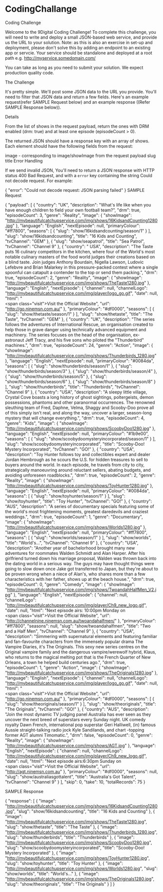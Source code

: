 # CodingChallange

Coding Challenge

Welcome to the 9Digital Coding Challenge! To complete this challenge, you will need to write and deploy a small JSON-based web service, and provide us the URL to your solution. Note: as this is also an exercise in set-up and deployment, please don't solve this by adding an endpoint to an existing app or servcie. Your service should be standalone and deployed at a root path e.g. http://myservice.somedomain.com/

You can take as long as you need to submit your solution. We expect production quality code.

The Challenge

It's pretty simple. We'll post some JSON data to the URL you provide. You'll need to filter that JSON data and return a few fields. Here's an example request(refer SAMPLE Request below) and an example response ((Refer SAMPLE Response below)).

Details

From the list of shows in the request payload, return the ones with DRM enabled (drm: true) and at least one episode (episodeCount > 0).

The returned JSON should have a response key with an array of shows. Each element should have the following fields from the request:

image - corresponding to image/showImage from the request payload
slug
title
Error Handling

If we send invalid JSON, You'll need to return a JSON response with HTTP status 400 Bad Request, and with a `error` key containing the string Could not decode request. For example:

{
    "error": "Could not decode request: JSON parsing failed"
}
SAMPLE Request

{
    "payload": [
        {
            "country": "UK",
            "description": "What's life like when you have enough children to field your own football team?",
            "drm": true,
            "episodeCount": 3,
            "genre": "Reality",
            "image": {
                "showImage": "http://mybeautifulcatchupservice.com/img/shows/16KidsandCounting1280.jpg"
            },
            "language": "English",
            "nextEpisode": null,
            "primaryColour": "#ff7800",
            "seasons": [
                {
                    "slug": "show/16kidsandcounting/season/1"
                }
            ],
            "slug": "show/16kidsandcounting",
            "title": "16 Kids and Counting",
            "tvChannel": "GEM"
        },
        {
            "slug": "show/seapatrol",
            "title": "Sea Patrol",
            "tvChannel": "Channel 9"
        },
        {
            "country": " USA",
            "description": "The Taste puts 16 culinary competitors in the kitchen, where four of the World's most notable culinary masters of the food world judges their creations based on a blind taste. Join judges Anthony Bourdain, Nigella Lawson, Ludovic Lefebvre and Brian Malarkey in this pressure-packed contest where a single spoonful can catapult a contender to the top or send them packing.",
            "drm": true,
            "episodeCount": 2,
            "genre": "Reality",
            "image": {
                "showImage": "http://mybeautifulcatchupservice.com/img/shows/TheTaste1280.jpg"
            },
            "language": "English",
            "nextEpisode": {
                "channel": null,
                "channelLogo": "http://mybeautifulcatchupservice.com/img/player/logo_go.gif",
                "date": null,
                "html": "<br><span class=\"visit\">Visit the Official Website</span></span>",
                "url": "http://go.ninemsn.com.au/"
            },
            "primaryColour": "#df0000",
            "seasons": [
                {
                    "slug": "show/thetaste/season/1"
                }
            ],
            "slug": "show/thetaste",
            "title": "The Taste",
            "tvChannel": "GEM"
        },
        {
            "country": "UK",
            "description": "The series follows the adventures of International Rescue, an organisation created to help those in grave danger using technically advanced equipment and machinery. The series focuses on the head of the organisation, ex-astronaut Jeff Tracy, and his five sons who piloted the \"Thunderbird\" machines.",
            "drm": true,
            "episodeCount": 24,
            "genre": "Action",
            "image": {
                "showImage": "http://mybeautifulcatchupservice.com/img/shows/Thunderbirds_1280.jpg"
            },
            "language": "English",
            "nextEpisode": null,
            "primaryColour": "#0084da",
            "seasons": [
                {
                    "slug": "show/thunderbirds/season/1"
                },
                {
                    "slug": "show/thunderbirds/season/3"
                },
                {
                    "slug": "show/thunderbirds/season/4"
                },
                {
                    "slug": "show/thunderbirds/season/5"
                },
                {
                    "slug": "show/thunderbirds/season/6"
                },
                {
                    "slug": "show/thunderbirds/season/8"
                }
            ],
            "slug": "show/thunderbirds",
            "title": "Thunderbirds",
            "tvChannel": "Channel 9"
        },
        {
            "country": "USA",
            "description": "A sleepy little village, Crystal Cove boasts a long history of ghost sightings, poltergeists, demon possessions, phantoms and other paranormal occurrences. The renowned sleuthing team of Fred, Daphne, Velma, Shaggy and Scooby-Doo prove all of this simply isn't real, and along the way, uncover a larger, season-long mystery that will change everything.",
            "drm": true,
            "episodeCount": 4,
            "genre": "Kids",
            "image": {
                "showImage": "http://mybeautifulcatchupservice.com/img/shows/ScoobyDoo1280.jpg"
            },
            "language": "English",
            "nextEpisode": null,
            "primaryColour": "#1b9e00",
            "seasons": [
                {
                    "slug": "show/scoobydoomysteryincorporated/season/1"
                }
            ],
            "slug": "show/scoobydoomysteryincorporated",
            "title": "Scooby-Doo! Mystery Incorporated",
            "tvChannel": "GO!"
        },
        {
            "country": "USA",
            "description": "Toy Hunter follows toy and collectibles expert and dealer Jordan Hembrough as he scours the U.S. for hidden treasures to sell to buyers around the world. In each episode, he travels from city to city, strategically manoeuvring around reluctant sellers, abating budgets, and avoiding unforeseen roadblocks.",
            "drm": true,
            "episodeCount": 2,
            "genre": "Reality",
            "image": {
                "showImage": "http://mybeautifulcatchupservice.com/img/shows/ToyHunter1280.jpg"
            },
            "language": "English",
            "nextEpisode": null,
            "primaryColour": "#0084da",
            "seasons": [
                {
                    "slug": "show/toyhunter/season/1"
                }
            ],
            "slug": "show/toyhunter",
            "title": "Toy Hunter",
            "tvChannel": "GO!"
        },
        {
            "country": "AUS",
            "description": "A series of documentary specials featuring some of the world's most frightening moments, greatest daredevils and craziest weddings.",
            "drm": true,
            "episodeCount": 1,
            "genre": "Documentary",
            "image": {
                "showImage": "http://mybeautifulcatchupservice.com/img/shows/Worlds1280.jpg"
            },
            "language": "English",
            "nextEpisode": null,
            "primaryColour": "#ff7800",
            "seasons": [
                {
                    "slug": "show/worlds/season/1"
                }
            ],
            "slug": "show/worlds",
            "title": "World's...",
            "tvChannel": "Channel 9"
        },
        {
            "country": "USA",
            "description": "Another year of bachelorhood brought many new adventures for roommates Walden Schmidt and Alan Harper. After his girlfriend turned down his marriage proposal, Walden was thrown back into the dating world in a serious way. The guys may have thought things were going to slow down once Jake got transferred to Japan, but they're about to be proven wrong when a niece of Alan's, who shares more than a few characteristics with her father, shows up at the beach house.",
            "drm": true,
            "episodeCount": 0,
            "genre": "Comedy",
            "image": {
                "showImage": "http://mybeautifulcatchupservice.com/img/shows/TwoandahHalfMen_V2.jpg"
            },
            "language": "English",
            "nextEpisode": {
                "channel": null,
                "channelLogo": "http://mybeautifulcatchupservice.com/img/player/Ch9_new_logo.gif",
                "date": null,
                "html": "Next episode airs: <span> 10:00pm Monday on<br><span class=\"visit\">Visit the Official Website</span></span>",
                "url": "http://channelnine.ninemsn.com.au/twoandahalfmen/"
            },
            "primaryColour": "#ff7800",
            "seasons": null,
            "slug": "show/twoandahalfmen",
            "title": "Two and a Half Men",
            "tvChannel": "Channel 9"
        },
        {
            "country": "USA",
            "description": "Simmering with supernatural elements and featuring familiar and fan-favourite characters from the immensely popular drama The Vampire Diaries, it's The Originals. This sexy new series centres on the Original vampire family and the dangerous vampire/werewolf hybrid, Klaus, who returns to the magical melting pot that is the French Quarter of New Orleans, a town he helped build centuries ago.",
            "drm": true,
            "episodeCount": 1,
            "genre": "Action",
            "image": {
                "showImage": "http://mybeautifulcatchupservice.com/img/shows/TheOriginals1280.jpg"
            },
            "language": "English",
            "nextEpisode": {
                "channel": null,
                "channelLogo": "http://mybeautifulcatchupservice.com/img/player/logo_go.gif",
                "date": null,
                "html": "<br><span class=\"visit\">Visit the Official Website</span></span>",
                "url": "http://go.ninemsn.com.au/"
            },
            "primaryColour": "#df0000",
            "seasons": [
                {
                    "slug": "show/theoriginals/season/1"
                }
            ],
            "slug": "show/theoriginals",
            "title": "The Originals",
            "tvChannel": "GO!"
        },
        {
            "country": "AUS",
            "description": "Join the most dynamic TV judging panel Australia has ever seen as they uncover the next breed of superstars every Sunday night. UK comedy royalty Dawn French, international pop superstar Geri Halliwell, (in) famous Aussie straight-talking radio jock Kyle Sandilands, and chart -topping former AGT alumni Timomatic.",
            "drm": false,
            "episodeCount": 0,
            "genre": "Reality",
            "image": {
                "showImage": "http://mybeautifulcatchupservice.com/img/shows/AGT.jpg"
            },
            "language": "English",
            "nextEpisode": {
                "channel": null,
                "channelLogo": "http://mybeautifulcatchupservice.com/img/player/Ch9_new_logo.gif",
                "date": null,
                "html": "Next episode airs:<span>6:30pm Sunday on<br><span class=\"visit\">Visit the Official Website</span></span>",
                "url": "http://agt.ninemsn.com.au"
            },
            "primaryColour": "#df0000",
            "seasons": null,
            "slug": "show/australiasgottalent",
            "title": "Australia's Got Talent",
            "tvChannel": "Channel 9"
        }
    ],
    "skip": 0,
    "take": 10,
    "totalRecords": 75
}

SAMPLE Response

{
    "response": [
        {
            "image": "http://mybeautifulcatchupservice.com/img/shows/16KidsandCounting1280.jpg",
            "slug": "show/16kidsandcounting",
            "title": "16 Kids and Counting"
        },
        {
            "image": "http://mybeautifulcatchupservice.com/img/shows/TheTaste1280.jpg",
            "slug": "show/thetaste",
            "title": "The Taste"
        },
        {
            "image": "http://mybeautifulcatchupservice.com/img/shows/Thunderbirds_1280.jpg",
            "slug": "show/thunderbirds",
            "title": "Thunderbirds"
        },
        {
            "image": "http://mybeautifulcatchupservice.com/img/shows/ScoobyDoo1280.jpg",
            "slug": "show/scoobydoomysteryincorporated",
            "title": "Scooby-Doo! Mystery Incorporated"
        },
        {
            "image": "http://mybeautifulcatchupservice.com/img/shows/ToyHunter1280.jpg",
            "slug": "show/toyhunter",
            "title": "Toy Hunter"
        },
        {
            "image": "http://mybeautifulcatchupservice.com/img/shows/Worlds1280.jpg",
            "slug": "show/worlds",
            "title": "World's..."
        },
        {
            "image": "http://mybeautifulcatchupservice.com/img/shows/TheOriginals1280.jpg",
            "slug": "show/theoriginals",
            "title": "The Originals"
        }
    ]
}
